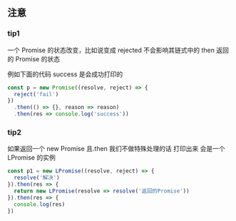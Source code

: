 ## 注意

### tip1

一个 Promise 的状态改变，比如说变成 rejected
不会影响其链式中的 then 返回的 Promise 的状态

例如下面的代码  success 是会成功打印的
```js
const p = new Promise((resolve, reject) => {
  reject('fail')
})
  .then(() => {}, reason => reason)
  .then(res => console.log('success'))
```


### tip2

如果返回一个 new Promise 且.then 我们不做特殊处理的话  打印出来 会是一个 LPromise 的实例
```js
const p1 = new LPromise((resolve, reject) => {
  resolve('解决')
}).then(res => {
  return new LPromise(resolve => resolve('返回的Promise'))
}).then(res => {
  console.log(res)
})
```

